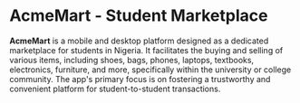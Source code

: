 # AcmeMart - Student Marketplace

**AcmeMart** is a mobile and desktop platform designed as a dedicated marketplace for students in Nigeria. It facilitates the buying and selling of various items, including shoes, bags, phones, laptops, textbooks, electronics, furniture, and more, specifically within the university or college community. 
The app's primary focus is on fostering a trustworthy and convenient platform for student-to-student transactions.

